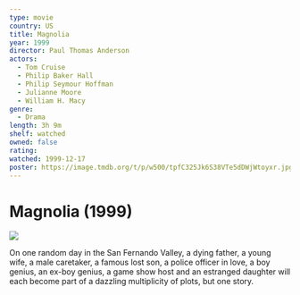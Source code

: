 ```yaml
---
type: movie
country: US
title: Magnolia
year: 1999
director: Paul Thomas Anderson
actors:
  - Tom Cruise
  - Philip Baker Hall
  - Philip Seymour Hoffman
  - Julianne Moore
  - William H. Macy
genre:
  - Drama
length: 3h 9m
shelf: watched
owned: false
rating:
watched: 1999-12-17
poster: https://image.tmdb.org/t/p/w500/tpfC325Jk6S38VTe5dDWjWtoyxr.jpg
---
```


# Magnolia (1999)

![](https://image.tmdb.org/t/p/w500/tpfC325Jk6S38VTe5dDWjWtoyxr.jpg)

On one random day in the San Fernando Valley, a dying father, a young wife, a male caretaker, a famous lost son, a police officer in love, a boy genius, an ex-boy genius, a game show host and an estranged daughter will each become part of a dazzling multiplicity of plots, but one story.